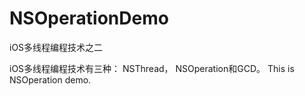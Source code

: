 # NSOperationDemo
iOS多线程编程技术之二 

iOS多线程编程技术有三种： NSThread， NSOperation和GCD。
This is NSOperation demo.
